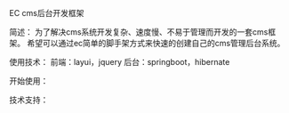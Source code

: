 
EC cms后台开发框架

简述：
    为了解决cms系统开发复杂、速度慢、不易于管理而开发的一套cms框架。
    希望可以通过ec简单的脚手架方式来快速的创建自己的cms管理后台系统。

使用技术：
    前端：layui，jquery
    后台：springboot，hibernate

开始使用：


技术支持：